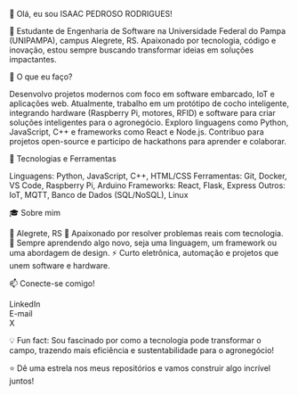 👋 Olá, eu sou ISAAC PEDROSO RODRIGUES!

🌟 Estudante de Engenharia de Software na Universidade Federal do Pampa (UNIPAMPA), campus Alegrete, RS. Apaixonado por tecnologia, código e inovação, estou sempre buscando transformar ideias em soluções impactantes.

🚀 O que eu faço?

Desenvolvo projetos modernos com foco em software embarcado, IoT e aplicações web.
Atualmente, trabalho em um protótipo de cocho inteligente, integrando hardware (Raspberry Pi, motores, RFID) e software para criar soluções inteligentes para o agronegócio.
Exploro linguagens como Python, JavaScript, C++ e frameworks como React e Node.js.
Contribuo para projetos open-source e participo de hackathons para aprender e colaborar.

🔧 Tecnologias e Ferramentas

Linguagens: Python, JavaScript, C++, HTML/CSS
Ferramentas: Git, Docker, VS Code, Raspberry Pi, Arduino
Frameworks: React, Flask, Express
Outros: IoT, MQTT, Banco de Dados (SQL/NoSQL), Linux

🎓 Sobre mim

📍 Alegrete, RS
🎯 Apaixonado por resolver problemas reais com tecnologia.
🌱 Sempre aprendendo algo novo, seja uma linguagem, um framework ou uma abordagem de design.
⚡ Curto eletrônica, automação e projetos que unem software e hardware.

📫 Conecte-se comigo!

LinkedIn  
E-mail  
X

💡 Fun fact: Sou fascinado por como a tecnologia pode transformar o campo, trazendo mais eficiência e sustentabilidade para o agronegócio!

⭐ Dê uma estrela nos meus repositórios e vamos construir algo incrível juntos!

